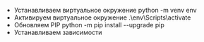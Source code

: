 * Устанавливаем виртуальное окружение
python -m venv env
* Активируем виртуальное окружение
.\env\Scripts\activate
* Обновляем PIP
python -m pip install --upgrade pip
* Устанавливаем зависимости

